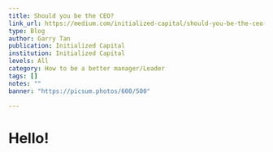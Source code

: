 ```yaml
---
title: Should you be the CEO?
link_url: https://medium.com/initialized-capital/should-you-be-the-ceo-5a79e34e835
type: Blog
author: Garry Tan
publication: Initialized Capital
institution: Initialized Capital
levels: All
category: How to be a better manager/Leader
tags: []
notes: ""
banner: "https://picsum.photos/600/500"

---
```


# Hello!
